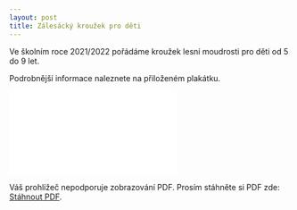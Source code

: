 ```yaml
---
layout: post
title: Zálesácký kroužek pro děti
---
```


Ve školním roce 2021/2022 pořádáme kroužek lesní moudrosti pro děti od 5 do 9 let.

Podrobnější informace naleznete na přiloženém plakátku.

<object data="/assets/article_images/zalesacky-krouzek.pdf" type="application/pdf" width="700px" height="700px">
    <embed src="/assets/article_images/zalesacky-krouzek.pdf">
        <p>Váš prohlížeč nepodporuje zobrazování PDF. Prosím stáhněte si PDF zde: <a href="http://yoursite.com/the.pdf">Stáhnout PDF</a>.</p>
    </embed>
</object>
